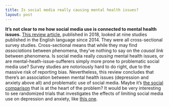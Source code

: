```yaml
---
title: Is social media really causing mental health issues?
layout: post
---
```


**It’s not clear to me how social media use is connected to mental health issues.** [This review article](https://doi.org/10.3389/fpsyt.2018.00686), published in 2018, looked at nine studies published in the English language since 2014. They were all cross-sectional survey studies. Cross-sectional means that while they may find *associations* between phenomena, they’ve nothing to say on the *causal link* between phenomena. Is social media really *causing* mental health issues, or are mental-heath-issue-sufferers simply more prone to problematic social media use? Survey studies are notoriously hard to do right, due to the massive risk of reporting bias. Nevertheless, this review concludes that there’s an association between mental health issues (depression and anxiety above all) and problematic use of social media. Maybe it’s [the social comparison](https://doi.org/10.1521/jscp.2014.33.8.701) that is at the heart of the problem? It would be very interesting to see randomized trials that investigates the effects of limiting social media use on depression and anxiety, like [this one](https://doi.org/10.1521/jscp.2018.37.10.751).
